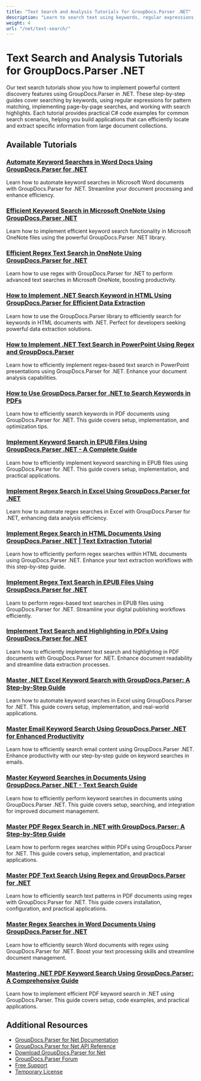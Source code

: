 ```yaml
---
title: "Text Search and Analysis Tutorials for GroupDocs.Parser .NET"
description: "Learn to search text using keywords, regular expressions, and advanced search options with these GroupDocs.Parser .NET tutorials."
weight: 4
url: "/net/text-search/"
---
```


# Text Search and Analysis Tutorials for GroupDocs.Parser .NET

Our text search tutorials show you how to implement powerful content discovery features using GroupDocs.Parser in .NET. These step-by-step guides cover searching by keywords, using regular expressions for pattern matching, implementing page-by-page searches, and working with search highlights. Each tutorial provides practical C# code examples for common search scenarios, helping you build applications that can efficiently locate and extract specific information from large document collections.

## Available Tutorials

### [Automate Keyword Searches in Word Docs Using GroupDocs.Parser for .NET](./groupdocs-parser-net-keyword-search-word-documents/)
Learn how to automate keyword searches in Microsoft Word documents with GroupDocs.Parser for .NET. Streamline your document processing and enhance efficiency.

### [Efficient Keyword Search in Microsoft OneNote Using GroupDocs.Parser .NET](./keyword-search-onenote-groupdocs-parser-net/)
Learn how to implement efficient keyword search functionality in Microsoft OneNote files using the powerful GroupDocs.Parser .NET library.

### [Efficient Regex Text Search in OneNote Using GroupDocs.Parser for .NET](./regex-text-search-one-note-groupdocs-parser/)
Learn how to use regex with GroupDocs.Parser for .NET to perform advanced text searches in Microsoft OneNote, boosting productivity.

### [How to Implement .NET Search Keyword in HTML Using GroupDocs.Parser for Efficient Data Extraction](./implement-net-search-keyword-html-groupdocs-parser/)
Learn how to use the GroupDocs.Parser library to efficiently search for keywords in HTML documents with .NET. Perfect for developers seeking powerful data extraction solutions.

### [How to Implement .NET Text Search in PowerPoint Using Regex and GroupDocs.Parser](./implement-net-text-search-powerpoint-regex/)
Learn how to efficiently implement regex-based text search in PowerPoint presentations using GroupDocs.Parser for .NET. Enhance your document analysis capabilities.

### [How to Use GroupDocs.Parser for .NET to Search Keywords in PDFs](./groupdocs-parser-net-keyword-search-pdf/)
Learn how to efficiently search keywords in PDF documents using GroupDocs.Parser for .NET. This guide covers setup, implementation, and optimization tips.

### [Implement Keyword Search in EPUB Files Using GroupDocs.Parser .NET - A Complete Guide](./keyword-search-epub-groupdocs-parser-dotnet/)
Learn how to efficiently implement keyword searching in EPUB files using GroupDocs.Parser for .NET. This guide covers setup, implementation, and practical applications.

### [Implement Regex Search in Excel Using GroupDocs.Parser for .NET](./implement-regex-search-excel-groupdocs-parser-dotnet/)
Learn how to automate regex searches in Excel with GroupDocs.Parser for .NET, enhancing data analysis efficiency.

### [Implement Regex Search in HTML Documents Using GroupDocs.Parser .NET | Text Extraction Tutorial](./regex-search-html-groupdocs-parser-net/)
Learn how to efficiently perform regex searches within HTML documents using GroupDocs.Parser .NET. Enhance your text extraction workflows with this step-by-step guide.

### [Implement Regex Text Search in EPUB Files Using GroupDocs.Parser for .NET](./regex-text-search-epub-groupdocs-parser-net/)
Learn to perform regex-based text searches in EPUB files using GroupDocs.Parser for .NET. Streamline your digital publishing workflows efficiently.

### [Implement Text Search and Highlighting in PDFs Using GroupDocs.Parser for .NET](./groupdocs-parser-net-text-search-highlight-pdf/)
Learn how to efficiently implement text search and highlighting in PDF documents with GroupDocs.Parser for .NET. Enhance document readability and streamline data extraction processes.

### [Master .NET Excel Keyword Search with GroupDocs.Parser&#58; A Step-by-Step Guide](./implement-net-excel-keyword-search-groupdocs-parser/)
Learn how to automate keyword searches in Excel using GroupDocs.Parser for .NET. This guide covers setup, implementation, and real-world applications.

### [Master Email Keyword Search Using GroupDocs.Parser .NET for Enhanced Productivity](./email-keyword-search-groupdocs-parser-net/)
Learn how to efficiently search email content using GroupDocs.Parser .NET. Enhance productivity with our step-by-step guide on keyword searches in emails.

### [Master Keyword Searches in Documents Using GroupDocs.Parser .NET - Text Search Guide](./master-keyword-searches-docs-groupdocs-parser-net/)
Learn how to efficiently perform keyword searches in documents using GroupDocs.Parser .NET. This guide covers setup, searching, and integration for improved document management.

### [Master PDF Regex Search in .NET with GroupDocs.Parser&#58; A Step-by-Step Guide](./mastering-pdf-regex-search-dotnet-groupdocs-parser/)
Learn how to perform regex searches within PDFs using GroupDocs.Parser for .NET. This guide covers setup, implementation, and practical applications.

### [Master PDF Text Search Using Regex and GroupDocs.Parser for .NET](./master-pdf-text-search-regex-groupdocs-parser-net/)
Learn how to efficiently search text patterns in PDF documents using regex with GroupDocs.Parser for .NET. This guide covers installation, configuration, and practical applications.

### [Master Regex Searches in Word Documents Using GroupDocs.Parser for .NET](./master-regex-searches-word-docs-groupdocs-parser-dotnet/)
Learn how to efficiently search Word documents with regex using GroupDocs.Parser for .NET. Boost your text processing skills and streamline document management.

### [Mastering .NET PDF Keyword Search Using GroupDocs.Parser&#58; A Comprehensive Guide](./implement-net-pdf-keyword-search-groupdocs-parser-guide/)
Learn how to implement efficient PDF keyword search in .NET using GroupDocs.Parser. This guide covers setup, code examples, and practical applications.

## Additional Resources

- [GroupDocs.Parser for Net Documentation](https://docs.groupdocs.com/parser/net/)
- [GroupDocs.Parser for Net API Reference](https://reference.groupdocs.com/parser/net/)
- [Download GroupDocs.Parser for Net](https://releases.groupdocs.com/parser/net/)
- [GroupDocs.Parser Forum](https://forum.groupdocs.com/c/parser)
- [Free Support](https://forum.groupdocs.com/)
- [Temporary License](https://purchase.groupdocs.com/temporary-license/)
